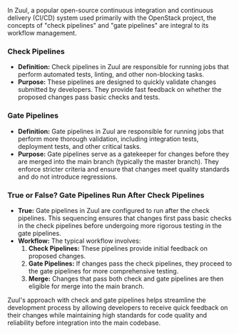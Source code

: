 In Zuul, a popular open-source continuous integration and continuous delivery (CI/CD) system used primarily with the OpenStack project, the concepts of "check pipelines" and "gate pipelines" are integral to its workflow management.

### Check Pipelines
- **Definition:** Check pipelines in Zuul are responsible for running jobs that perform automated tests, linting, and other non-blocking tasks.
- **Purpose:** These pipelines are designed to quickly validate changes submitted by developers. They provide fast feedback on whether the proposed changes pass basic checks and tests.

### Gate Pipelines
- **Definition:** Gate pipelines in Zuul are responsible for running jobs that perform more thorough validation, including integration tests, deployment tests, and other critical tasks.
- **Purpose:** Gate pipelines serve as a gatekeeper for changes before they are merged into the main branch (typically the master branch). They enforce stricter criteria and ensure that changes meet quality standards and do not introduce regressions.

### True or False? Gate Pipelines Run After Check Pipelines
- **True:** Gate pipelines in Zuul are configured to run after the check pipelines. This sequencing ensures that changes first pass basic checks in the check pipelines before undergoing more rigorous testing in the gate pipelines.
- **Workflow:** The typical workflow involves:
  1. **Check Pipelines:** These pipelines provide initial feedback on proposed changes.
  2. **Gate Pipelines:** If changes pass the check pipelines, they proceed to the gate pipelines for more comprehensive testing.
  3. **Merge:** Changes that pass both check and gate pipelines are then eligible for merge into the main branch.

Zuul's approach with check and gate pipelines helps streamline the development process by allowing developers to receive quick feedback on their changes while maintaining high standards for code quality and reliability before integration into the main codebase.